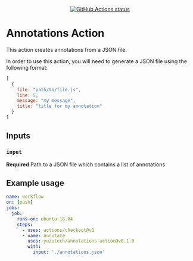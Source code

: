 <p align="center">
  <a href="https://github.com/ssboisen/test-annotations-action"><img alt="GitHub Actions status" src="https://github.com/Mogztter/annotations-action/workflows/test-local/badge.svg"></a>
</p>

# Annotations Action

This action creates annotations from a JSON file.

In order to use this action, you will need to generate a JSON file using the following format:

```js
[
  {
    file: "path/to/file.js",
    line: 5,
    message: "my message",
    title: "title for my annotation"
  }
]
```

## Inputs

### `input`

**Required** Path to a JSON file which contains a list of annotations
  
## Example usage

```yml
name: workflow
on: [push]
jobs:
  job:
    runs-on: ubuntu-18.04
    steps:
      - uses: actions/checkout@v1
      - name: Annotate
        uses: yuzutech/annotations-action@v0.1.0
        with:
          input: './annotations.json'
```

